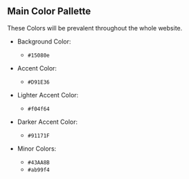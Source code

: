 Main Color Pallette
-

These Colors will be prevalent throughout the whole website.
 - Background Color: 
    - `#15080e`
 - Accent Color: 
    - `#D91E36`
 - Lighter Accent Color:
    - `#f04f64`
 - Darker Accent Color: 
    - `#91171F`

 - Minor Colors: 
    - `#43AA8B`
    - `#ab99f4`